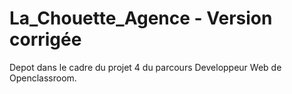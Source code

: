 # La_Chouette_Agence - Version corrigée
Depot dans le cadre du projet 4 du parcours Developpeur Web de Openclassroom.
